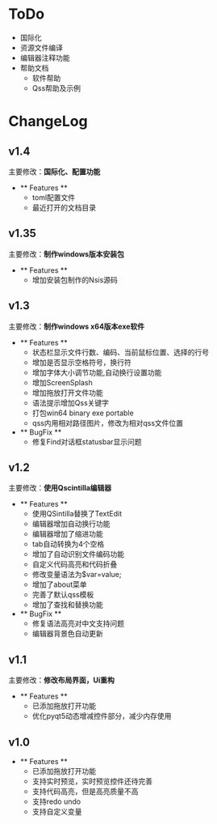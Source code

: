 
# ToDo

+ 国际化
+ 资源文件编译
+ 编辑器注释功能
+ 帮助文档
    - 软件帮助
    - Qss帮助及示例

# ChangeLog
## v1.4
主要修改：**国际化、配置功能**

+ ** Features **
    - toml配置文件
    - 最近打开的文档目录

## v1.35
主要修改：**制作windows版本安装包**

+ ** Features **
    - 增加安装包制作的Nsis源码

## v1.3
主要修改：**制作windows x64版本exe软件**

+ ** Features **
    - 状态栏显示文件行数、编码、当前鼠标位置、选择的行号
    - 增加是否显示空格符号，换行符
    - 增加字体大小调节功能,自动换行设置功能
    - 增加ScreenSplash
    - 增加拖放打开文件功能
    - 语法提示增加Qss关键字
    - 打包win64 binary exe portable
    - qss内用相对路径图片，修改为相对qss文件位置
+ ** BugFix **
    - 修复Find对话框statusbar显示问题

## v1.2

主要修改：**使用Qscintilla编辑器**

+ ** Features **
    - 使用QSintilla替换了TextEdit
    - 编辑器增加自动换行功能
    - 编辑器增加了缩进功能
    - tab自动转换为4个空格
    - 增加了自动识别文件编码功能
    - 自定义代码高亮和代码折叠
    - 修改变量语法为$var=value;
    - 增加了about菜单
    - 完善了默认qss模板
    - 增加了查找和替换功能
+ ** BugFix **
    - 修复语法高亮对中文支持问题
    - 编辑器背景色自动更新

## v1.1
主要修改：**修改布局界面，Ui重构**

+ ** Features **
    - 已添加拖放打开功能
    - 优化pyqt5动态增减控件部分，减少内存使用

## v1.0

+ ** Features **
    - 已添加拖放打开功能
    - 支持实时预览，实时预览控件还待完善
    - 支持代码高亮，但是高亮质量不高
    - 支持redo undo
    - 支持自定义变量